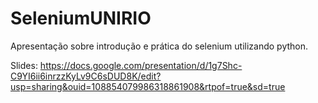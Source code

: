 # SeleniumUNIRIO
Apresentação sobre introdução e prática do selenium utilizando python.

Slides: https://docs.google.com/presentation/d/1g7Shc-C9YI6ii6inrzzKyLv9C6sDUD8K/edit?usp=sharing&ouid=108854079986318861908&rtpof=true&sd=true
